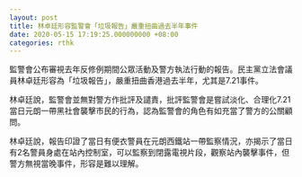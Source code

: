 ```yaml
---
layout: post
title: 林卓廷形容監警會「垃圾報告」嚴重扭曲過去半年事件
date: 2020-05-15 17:19:25.000000000 +08:00
categories: rthk
---
```


監警會公布審視去年反修例期間公眾活動及警方執法行動的報告。民主黨立法會議員林卓廷形容為「垃圾報告」，嚴重扭曲香港過去半年，尤其是7.21事件。

林卓廷說，監警會並無對警方作批評及譴責，批評監警會是嘗試淡化、合理化7.21當日元朗一帶黑社會襲擊市民的行為，認為監警會的角色有如充當了警方的公關顧問。

林卓廷說，報告印證了當日有便衣警員在元朗西鐵站一帶監察情況，亦揭示了當日有2名警員身處在站內控制室，可以監察到閉露電視片段，觀察站內襲擊事件，但警方無視當晚事件，形容是難以理解。
